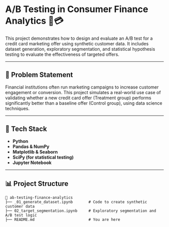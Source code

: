 # A/B Testing in Consumer Finance Analytics 🧪💳

This project demonstrates how to design and evaluate an A/B test for a credit card marketing offer using synthetic customer data. It includes dataset generation, exploratory segmentation, and statistical hypothesis testing to evaluate the effectiveness of targeted offers.

---

## 📌 Problem Statement

Financial institutions often run marketing campaigns to increase customer engagement or conversion. This project simulates a real-world use case of validating whether a new credit card offer (Treatment group) performs significantly better than a baseline offer (Control group), using data science techniques.

---

## 🧰 Tech Stack

- **Python**
- **Pandas & NumPy**
- **Matplotlib & Seaborn**
- **SciPy (for statistical testing)**
- **Jupyter Notebook**

---

## 📊 Project Structure

```text
📁 ab-testing-finance-analytics
├── _01_generate_dataset.ipynb       # Code to create synthetic customer data
├── 02_target_segmentation.ipynb     # Exploratory segmentation and A/B test logic
├── README.md                        # You are here



